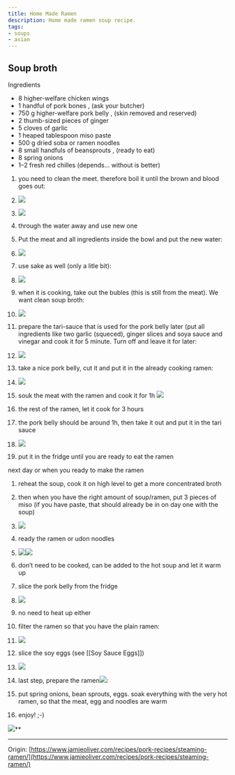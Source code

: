 ```yaml
---
title: Home Made Ramen
description: Home made ramen soup recipe.
tags: 
- soups
- asian
---
```



## Soup broth

Ingredients

-   8 higher-welfare chicken wings
-   1 handful of pork bones , (ask your butcher)
-   750 g higher-welfare pork belly , (skin removed and reserved)
-   2 thumb-sized pieces of ginger
-   5 cloves of garlic
-   1 heaped tablespoon miso paste
-   500 g dried soba or ramen noodles
-   8 small handfuls of beansprouts , (ready to eat)
-   8 spring onions
-   1–2 fresh red chilles (depends… without is better)    

  

1.  you need to clean the meet. therefore boil it until the brown and blood goes out:


1.  ![](https://lh5.googleusercontent.com/SWh6ZsIRqA3XbNAW_-EAYfbdzB6iQZJhHhwBW2PbVm4V5FAPw0yRp5QFlPpJREtccPlriNRQgDnnjOGoyDPY0z27_VAl8VcM48d-F8L2Nz0-R57QCcokZRkPb7YV14NgCHxZTuJa=s0)
    
2.  ![](https://lh6.googleusercontent.com/Jgn6LNjCEQMg9u6uk95lsrI2IcdSWoczZ_B3MNN8Lqfaq42dQjR742KMYkEJj8YKQEXk5z4W7MlSvGI_f6YoPmGL9Z4pSAFYkS5dntzfskNH3UUQtQeJlevnIjAWuXWr0ktOj0CA=s0)
    

3.  through the water away and use new one
    
4.  Put the meat and all ingredients inside the bowl and put the new water:
    

1.  ![](https://lh4.googleusercontent.com/m8mttOtScEdLdCMI1W4g7SC6nVUsSeDYU3HDIY2N4jqiIKri-TyilekmdPvK3Fo8LGMkwP-78sf4obG7MSEzauiiA7O-Wm9MphIkYeW0s4N8VbkWSx2T2ozPxLddSNkswlum9crk=s0)
    
2.  use sake as well (only a litle bit):
    

1.  ![](https://lh3.googleusercontent.com/EcdohqrYQbOMldYfLYYX45yUm5SQAxMBytBJgvinpwdKGRiU35pDjvN3jhyRh_EkkFWvOV1kLYjSIdxamX-5j7519EraN1IvgBxmTIk6zyAxXUFs7biRQOYP1Y2EhidRIOiOGUDE=s0)
    

6.  when it is cooking, take out the bubles (this is still from the meat). We want clean soup broth:
    

1.  ![](https://lh4.googleusercontent.com/VeP97sexRJufDt0avyBLqzgYBErycueRObt0jWaC1HjjBsS70YxDC2KzOQyLLWWuQFjiMBG3lQnnBuVdqdWGxqTghJXqJ_0j-GD8SNkd6ljEU5VDqQohCjxCOZ_Gpp5nz_YdrKlb=s0)
    

8.  prepare the tari-sauce that is used for the pork belly later (put all ingredients like two garlic (squeced), ginger slices and soya sauce and vinegar and cook it for 5 minute. Turn off and leave it for later:
    

1.  ![](https://lh6.googleusercontent.com/P03k-pwEVJpqaWh9-Ig7swckCZqYlOOYp4emHMGmN-1HZupZdWHTDbG_LsPmpYqH8BuOliyHSeop7DGq8a0uGw-pO2wkE6XXZiW5qMfs5zLrIE8OHVQsUPF5fheBjPopuruCnyaN=s0)
    

6.  take a nice pork belly, cut it and put it in the already cooking ramen:
    

1.  ![](https://lh6.googleusercontent.com/RX9aoWnEjpwqQgLs8E9QDu-ZE4vp73mooG59no-Vsul0qKghYNZS7ly1KNFPMX0de9_p-sdrN1CL5qUUfAlk2y9nwb44a1f15AJc7sGkQm_fpY6-Ipt6Z1xHb6a5hX2ZwrEQwnKR=s0)
    
2.  souk the meat with the ramen and cook it for 1h ![](https://lh3.googleusercontent.com/cMHsZjz6jB6hYPlbXPy1g8ShLy5VwnxcmYAEQKCHQN8AWCLJmk0rWBF4hcNdjRmZSkvNjysQJNGR1y0MqO-iVQWIN-nTDpz0tvtIH8__qNyK3IZfOgyTVkwLvLG312O_n_ejVAWF=s0)
    
3.  the rest of the ramen, let it cook for 3 hours
    

8.  the pork belly should be around 1h, then take it out and put it in the tari sauce
    

1.  ![](https://lh4.googleusercontent.com/_72ozEyiodk1zBNwyoO8ajRLIyigKgGCa8zoX4-h_9SGT9i-gyrruTCcCmcTPt0EX7XauqAHhqf1jay9QJc3wkl9PInLL9LeFCMhQkZVXeW9kEB7MzCLRfwDdo8FxoRgcVSdYFv8=s0)
    
2.  put it in the fridge until you are ready to eat the ramen
    

  

next day or when you ready to make the ramen

1.  reheat the soup, cook it on high level to get a more concentrated broth
    
2.  then when you have the right amount of soup/ramen, put 3 pieces of miso (if you have paste, that should already be in on day one with the soup) 
    

1.  ![](https://lh4.googleusercontent.com/s225dSrjzVXYHmUwCRx81O5mx9zAvR5NX1qZlEHibd5j2HD3h6bV0PPd9sFBmiy3aaKoUFPUlwar6mOPYzA3Jog90D55MtUKvSM2rZgUPGKBB-s46dQXjHiu8tr3EUzs2K14Ibf2=s0)
    

4.  ready the ramen or udon noodles
    

1.  ![](https://lh3.googleusercontent.com/LxNEyYqgwPSMnubQkBFmMxKfAbuPj5omzmhEK-x1LLWPGrZp4qt83LGnvJ5MH-Bw5nAFpi2KRzocAZJGvdqaoB30-QcUexGQ146nAFYKMFy0GwxRF8Uil-7-BK31ExCPA6221-LA=s0)![](https://lh5.googleusercontent.com/DUWb7dLyMQYKPfXIgCgWlQ9XqKPsKmIR3LPjm9VRnq_JPy5prm0OnMpNX1LCPUeGV41xqMPytuuzdmSfV1IkRMSde6IU4bLDGbjg4gErvCN5uBU1FtVYLnyMAWBQvtkJfjvRs6SH=s0)
    
2.  don’t need to be cooked, can be added to the hot soup and let it warm up
    

4.  slice the pork belly from the fridge
    

1.  ![](https://lh3.googleusercontent.com/ow8DcfJNz3j9COvNP3i_ghRIhlHpe7ARNj3zBD9eAnpRjL-LsymaXg-OuRUXWPoNgka1UA1Xu3Kh-ImD18w5MKRz1YmE__COkC88M1VqwIL9NI4-V1dptthyJ7AHRzEhLVFb_j6-=s0)
    
2.  no need to heat up either
    

6.  filter the ramen so that you have the plain ramen:
    

1.  ![](https://lh5.googleusercontent.com/V6t7aMDG4zGPIHChrFeBAovk4TVmIDllTd-DDjD7Da9AJ2XbGgXtSC-_4Ug6pIWZsyuRpPwjb8eim16OS_yH5TgzNnvLp7Y3bj0wyNdNGj6YYuxcHsykePapaokAZ9_8AEZya1yO=s0)
    

8.  slice the soy eggs (see [[Soy Sauce Eggs]])
    

1.  ![](https://lh5.googleusercontent.com/aCO4j4vb1thnnMR82YI6KcRv5HVGt7r2SvE-wU1vBQoe5XcAtbrUuwY7ExWzMjjIOpRgMscQJBK4l8Z0bbpftb1R7OdKGgqc36QPZ7e47pmZQtaqWuA9pGEN2ETVlF82wtdC6lrt=s0)
    

10.  last step, prepare the ramen![](https://lh4.googleusercontent.com/qSgzaMN7brPsPg1HeWzZ0USXDOwILOFaMipW4Kpw916ZILiOY85PrxrFiLGR5J0O076CLXtYWsuhIUJpxWyL5JmrLkBNFqYrGUOytuzrKGfSEroI831mUnX2xCeJndZdYAoPTAYM=s0):
    
11.  put spring onions, bean sprouts, eggs. soak everything with the very hot ramen, so that the meat, egg and noodles are warm
    
12.  enjoy! ;-) 
    

![](https://lh5.googleusercontent.com/8svoAbhdKhjmGTCb4lGhgqydjNVGI--bRCJYzD3eaJ-DF7eDu4Uy9hvS_Zyc638WVZt0iFBfqGY6eguZ9aRrWJ7CS6Gyv55Tu82r7Rj8PJ0VbTSjuCVveaAGVBJ1SGzskZyTorBd=s0)**

---

Origin: [https://www.jamieoliver.com/recipes/pork-recipes/steaming-ramen/](https://www.jamieoliver.com/recipes/pork-recipes/steaming-ramen/)





